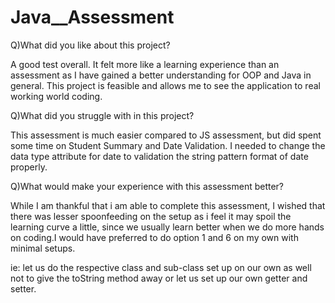 # Java__Assessment

Q)What did you like about this project?

A good test overall. It felt more like a learning experience than an assessment as I have gained a better understanding for OOP and Java in general. 
This project is feasible and allows me to see the application to real working world coding. 


Q)What did you struggle with in this project?

This assessment is much easier compared to JS assessment, but did spent some time on Student Summary and Date Validation. I needed to change the data type attribute for date to validation the string pattern format of date properly. 


Q)What would make your experience with this assessment better?

While I am thankful that i am able to complete this assessment, I wished that there was lesser spoonfeeding on the setup as i feel it may spoil the learning curve a little, since we usually learn better when we do more hands on coding.I would have preferred to do option 1 and 6 on my own with minimal setups.

ie: let us do the respective class and sub-class set up on our own as well not to give the toString method away or let us set up our own getter and setter.


